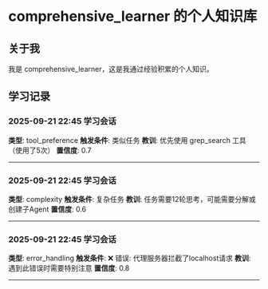 # comprehensive_learner 的个人知识库

## 关于我
我是 comprehensive_learner，这是我通过经验积累的个人知识。

## 学习记录
### 2025-09-21 22:45 学习会话


**类型**: tool_preference
**触发条件**: 类似任务
**教训**: 优先使用 grep_search 工具（使用了5次）
**置信度**: 0.7

---

### 2025-09-21 22:45 学习会话


**类型**: complexity
**触发条件**: 复杂任务
**教训**: 任务需要12轮思考，可能需要分解或创建子Agent
**置信度**: 0.6

---

### 2025-09-21 22:45 学习会话


**类型**: error_handling
**触发条件**: ❌ 错误: 代理服务器拦截了localhost请求
**教训**: 遇到此错误时需要特别注意
**置信度**: 0.8

---


